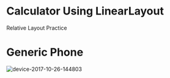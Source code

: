 # Calculator Using LinearLayout
Relative Layout Practice

# Generic Phone
![device-2017-10-26-144803](https://user-images.githubusercontent.com/4871681/32043537-da89dd22-ba5c-11e7-9b34-ac9581446b5f.png)
